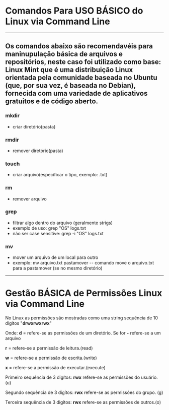 # Comandos Para USO BÁSICO do Linux via Command Line
------
Os comandos abaixo são recomendavéis para maninupulação básica
de arquivos e repositórios, neste caso foi utilizado como base: 
Linux Mint que é uma distribuição Linux orientada pela comunidade baseada no Ubuntu (que, por sua vez, é baseada no Debian),
fornecida com uma variedade de aplicativos gratuitos e de código aberto.
------
### mkdir
  - criar diretório(pasta)
### rmdir 
  - remover diretório(pasta)
### touch
  - criar arquivo(especificar o tipo, exemplo: .txt)
### rm 
  - remover arquivo
### grep 
  - filtrar algo dentro do arquivo (geralmente strigs)
  -  exemplo de uso: grep "OS" logs.txt
  -  não ser case sensitive: grep -i "OS" logs.txt
### mv 
  - mover um arquivo de um local para outro
  - exemplo: mv arquivo.txt pastamover -- comando move o arquivo.txt para a pastamover (se no mesmo diretório)
---------
# Gestão BÁSICA de Permissões Linux via Command Line
No Linux as permissões são mostradas como uma string sequência de 10 digitos
"**drwxrwxrwx**"

Onde:
**d** = refere-se as permissões de um diretório. Se for **-** refere-se a um arquivo

**r** = refere-se a permissão de leitura.(read)

**w** = refere-se a permissão de escrita.(write)

**x** = refere-se a permissão de executar.(execute)

Primeiro sequência de 3 digítos: **rwx** refere-se as permissões do usuário. (u)

Segundo sequência de 3 digítos: **rwx** refere-se as permissões do grupo. (g)

Terceira sequência de 3 digítos: **rwx** refere-se as permissões de outros.(o)